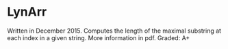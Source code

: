 # LynArr
Written in December 2015. Computes the length of the maximal substring 
at each index in a given string. More information in pdf. Graded: A+
